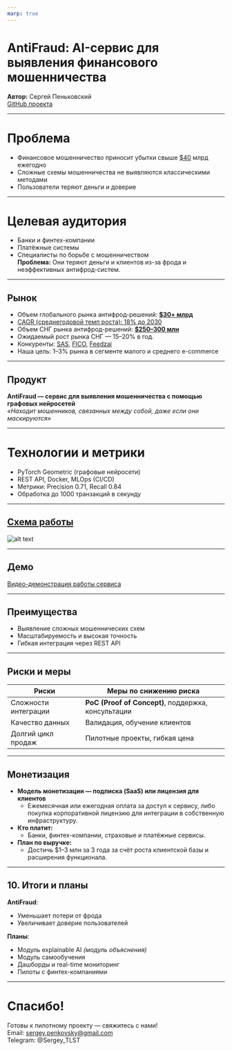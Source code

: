 ```yaml
---
marp: true
---
```


# AntiFraud: AI-сервис для выявления финансового мошенничества

**Автор:** Сергей Пеньковский  
[GitHub проекта](https://github.com/pese-git/mfdp-fin-fraud-detection-service)

---

# Проблема  
- Финансовое мошенничество приносит убытки свыше [$40](https://www.ftc.gov/news-events/news/press-releases/2025/03/new-ftc-data-show-big-jump-reported-losses-fraud-125-billion-2024) млрд ежегодно  
- Сложные схемы мошенничества не выявляются классическими методами  
- Пользователи теряют деньги и доверие

---

# Целевая аудитория  
- Банки и финтех-компании  
- Платёжные системы  
- Специалисты по борьбе с мошенничеством  
**Проблема:** Они теряют деньги и клиентов из-за фрода и неэффективных антифрод-систем.

---

## Рынок

- Объем глобального рынка антифрод-решений: **[$30+ млрд](https://market.us/report/anti-fraud-solutions-market)**
- [CAGR (среднегодовой темп роста): 18% до 2030](https://www.custommarketinsights.com/report/fraud-detection-and-prevention-market)
- Объем СНГ рынка антифрод-решений: **[$250–300 млн](https://my.idc.com/getdoc.jsp?containerId=EUR148523023)**
- Ожидаемый рост рынка СНГ — 15–20% в год.
- Конкуренты: [SAS](https://www.sas.com/en_us/home.html), [FICO](https://www.fico.com/en/products/fico-falcon-fraud-manager), [Feedzai](https://www.feedzai.com/)
- Наша цель: 1–3% рынка в сегменте малого и среднего e-commerce

---
## Продукт  
**AntiFraud — сервис для выявления мошенничества с помощью графовых нейросетей**  
*«Находит мошенников, связанных между собой, даже если они маскируются»*

---
# Технологии и метрики  
- PyTorch Geometric (графовые нейросети)  
- REST API, Docker, MLOps (CI/CD)  
- Метрики: Precision 0.71, Recall 0.84 
- Обработка до 1000 транзакций в секунду

---
## [Схема работы](https://github.com/pese-git/mfdp-fin-fraud-detection/blob/lesson07-pitch/doc/diagram.png)

![alt text](image.png)

---
## Демо  

[Видео-демонстрация работы сервиса](https://disk.yandex.com/d/P97VVou1wegM4g)  

---
## Преимущества  
- Выявление сложных мошеннических схем  
- Масштабируемость и высокая точность  
- Гибкая интеграция через REST API  

---
## Риски и меры  
| Риски                | Меры по снижению риска                              |
| -------------------- | --------------------------------------------------- |
| Сложности интеграции | **PoC (Proof of Concept)**, поддержка, консультации |
| Качество данных      | Валидация, обучение клиентов                        |
| Долгий цикл продаж   | Пилотные проекты, гибкая цена                       |

---

## Монетизация

- **Модель монетизации — подписка (SaaS) или лицензия для клиентов**
  - Ежемесячная или ежегодная оплата за доступ к сервису, либо покупка корпоративной лицензию для интеграции в собственную инфраструктуру.
- **Кто платит:**  
  - Банки, финтех-компании, страховые и платёжные сервисы.
- **План по выручке:**  
  - Достичь $1–3 млн за 3 года за счёт роста клиентской базы и расширения функционала.

---

## 10. Итоги и планы

**AntiFraud**:
- Уменьшает потери от фрода
- Увеличивает доверие пользователей

**Планы**:
- Модуль explainable AI *(модуль объяснения)*
- Модуль самообучения
- Дашборды и real-time мониторинг
- Пилоты с финтех-компаниями

---

# Спасибо!  
Готовы к пилотному проекту — свяжитесь с нами!  
Email: sergey.penkovsky@gmail.com  
Telegram: @Sergey_TLST  
